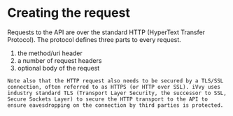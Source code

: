 # Creating the request

Requests to the API are over the standard HTTP \(HyperText Transfer Protocol\). The protocol defines three parts to every request.

1. the method/uri header
2. a number of request headers
3. optional body of the request

`Note also that the HTTP request also needs to be secured by a TLS/SSL connection, often referred to as HTTPS (or HTTP over SSL). iVvy uses industry standard TLS (Transport Layer Security, the successor to SSL, Secure Sockets Layer) to secure the HTTP transport to the API to ensure eavesdropping on the connection by third parties is protected.`


